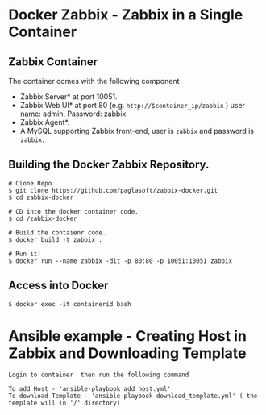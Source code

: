 Docker Zabbix - Zabbix in a Single Container
==========================================

## Zabbix Container 

The container comes with the following component

* Zabbix Server* at port 10051.
* Zabbix Web UI* at port 80 (e.g. `http://$container_ip/zabbix` ) user name: admin, Password: zabbix
* Zabbix Agent*.
* A MySQL supporting Zabbix front-end, user is `zabbix` and password is `zabbix`.

## Building the Docker Zabbix Repository.

```
# Clone Repo 
$ git clone https://github.com/paglasoft/zabbix-docker.git
$ cd zabbix-docker

# CD into the docker container code.
$ cd /zabbix-docker

# Build the contaienr code.
$ docker build -t zabbix .

# Run it!
$ docker run --name zabbix -dit -p 80:80 -p 10051:10051 zabbix
```

## Access into Docker

```
$ docker exec -it containerid bash

```
# Ansible example - Creating Host in Zabbix and Downloading Template
```
Login to container  then run the following command 

To add Host - 'ansible-playbook add_host.yml'
To download Template - 'ansible-playbook download_template.yml' ( the template will in '/' directory)
